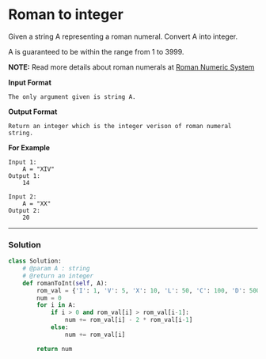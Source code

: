 # Roman to integer

Given a string A representing a roman numeral.
Convert A into integer.

A is guaranteed to be within the range from 1 to 3999.

**NOTE:** Read more
details about roman numerals at [Roman Numeric System](https://en.wikipedia.org/wiki/Roman_numerals#Roman_numeric_system)



**Input Format**

    The only argument given is string A.

**Output Format**

    Return an integer which is the integer verison of roman numeral string.

**For Example**

    Input 1:
        A = "XIV"
    Output 1:
        14

    Input 2:
        A = "XX"
    Output 2:
        20

---

### Solution

```python
class Solution:
    # @param A : string
    # @return an integer
    def romanToInt(self, A):
        rom_val = {'I': 1, 'V': 5, 'X': 10, 'L': 50, 'C': 100, 'D': 500, 'M': 1000}
        num = 0
        for i in A:
            if i > 0 and rom_val[i] > rom_val[i-1]:
                num += rom_val[i] - 2 * rom_val[i-1]
            else:
                num += rom_val[i]

        return num

```

